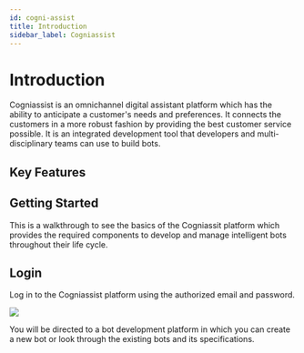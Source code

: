 ```yaml
---
id: cogni-assist 
title: Introduction
sidebar_label: Cogniassist
---
```

# Introduction

Cogniassist is an omnichannel digital assistant platform which has the ability to anticipate a customer's needs and preferences. It connects the customers in a more robust fashion by providing the best customer service possible. It is an integrated development tool that developers and multi-disciplinary teams can use to build bots.



## Key Features

## Getting Started

This is a walkthrough to see the basics of the Cogniassit platform which provides the required components to develop and manage intelligent bots throughout their life cycle.

## Login

Log in to the Cogniassist platform using the authorized email and password.

![](D:\Cogniassist\cogniassist-docs\website\static\img\Login.png)

You will be directed to a bot development platform in which you can create a new bot or look through the existing bots and its specifications.

